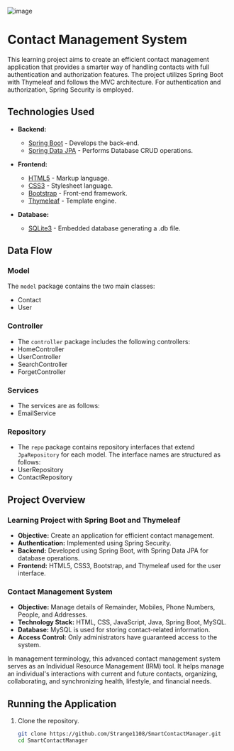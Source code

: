 ![image](https://github.com/Strange1108/SmartContactManager/assets/137171724/eaa01387-b45f-4d80-afbf-f56a53a030b5)
# Contact Management System

This learning project aims to create an efficient contact management application that provides a smarter way of handling contacts with full authentication and authorization features. The project utilizes Spring Boot with Thymeleaf and follows the MVC architecture. For authentication and authorization, Spring Security is employed.

## Technologies Used

- **Backend:**
  - [Spring Boot](https://spring.io/projects/spring-boot) - Develops the back-end.
  - [Spring Data JPA](https://spring.io/projects/spring-data-jpa) - Performs Database CRUD operations.

- **Frontend:**
  - [HTML5](https://developer.mozilla.org/en-US/docs/Web/Guide/HTML/HTML5) - Markup language.
  - [CSS3](https://developer.mozilla.org/en-US/docs/Archive/CSS3) - Stylesheet language.
  - [Bootstrap](https://getbootstrap.com/) - Front-end framework.
  - [Thymeleaf](https://www.thymeleaf.org/) - Template engine.

- **Database:**
  - [SQLite3](https://www.sqlite.org/index.html) - Embedded database generating a .db file.

## Data Flow
  ### Model
  The `model` package contains the two main classes:
  - Contact
  - User
      
  ### Controller
  - The `controller` package includes the following controllers:
  - HomeController 
  - UserController
  - SearchController
  - ForgetController

  ### Services
  - The services are as follows:
  - EmailService

  ### Repository
  - The `repo` package contains repository interfaces that extend `JpaRepository` for each model. The interface names are structured as follows:
  - UserRepository
  - ContactRepository
    
## Project Overview

### Learning Project with Spring Boot and Thymeleaf
- **Objective:** Create an application for efficient contact management.
- **Authentication:** Implemented using Spring Security.
- **Backend:** Developed using Spring Boot, with Spring Data JPA for database operations.
- **Frontend:** HTML5, CSS3, Bootstrap, and Thymeleaf used for the user interface.

### Contact Management System
- **Objective:** Manage details of Remainder, Mobiles, Phone Numbers, People, and Addresses.
- **Technology Stack:** HTML, CSS, JavaScript, Java, Spring Boot, MySQL.
- **Database:** MySQL is used for storing contact-related information.
- **Access Control:** Only administrators have guaranteed access to the system.

In management terminology, this advanced contact management system serves as an Individual Resource Management (IRM) tool. It helps manage an individual's interactions with current and future contacts, organizing, collaborating, and synchronizing health, lifestyle, and financial needs.

## Running the Application

1. Clone the repository.
   ```bash
   git clone https://github.com/Strange1108/SmartContactManager.git
   cd SmartContactManager
